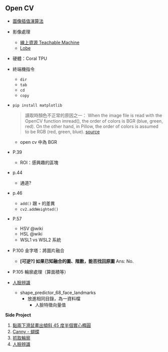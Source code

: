 
## Open CV
- [圖像插值演算法](http://www.1zlab.com/wiki/python-opencv-tutorial/opencv-interpolation-algrithm/)
- 影像處理
  - [線上資源 Teachable Machine](https://teachablemachine.withgoogle.com/)
  - [Lobe](https://lobe.ai/)

- 硬體：Coral TPU

- 終端機指令
  - `dir`
  - `tab`
  - `cd`
  - `copy`
  
- `pip install matplotlib`
  > 讀取時顏色不正常的原因之一：
  When the image file is read with the OpenCV function imread(), the order of colors is BGR (blue, green, red). On the other hand, in Pillow, the order of colors is assumed to be RGB (red, green, blue).
[source](https://note.nkmk.me/en/python-opencv-bgr-rgb-cvtcolor/)
  - open cv 中為 BGR

- P.39
  - ROI：感興趣的區塊
- p.44
  - 通道?
- p.46
  - `add()` 跟 `+` 的差異
  - `cv2.addWeighted()`
- P.57
  - HSV @wiki
  - HSL @wiki
  - WSL1 vs WSL2 系統
- P.100 金字塔：將圖片融合
  - **[可逆?] 如果已知融合的圖、階數，能否找回原圖**  Ans: No.
- P.105 輪廓處理（算面積等）

- [人臉辨識](https://github.com/davisking/dlib-models)
  - shape_predictor_68_face_landmarks
    - 放進相同目錄，為一資料檔
        - 人臉特徵向量值


**Side Project**
  1. [點兩下滑鼠畫出傾斜 45 度半個實心橢圓](https://github.com/49831117/test-opencv/blob/main/test.py)
  2. [Canny - 蝴蝶](https://github.com/49831117/test-opencv/blob/main/test11.py)
  3. [抓取輪廓](https://github.com/49831117/test-opencv/blob/main/test13.py)
  4. [人臉辨識](https://github.com/49831117/test-opencv/blob/main/test15.py)
 
